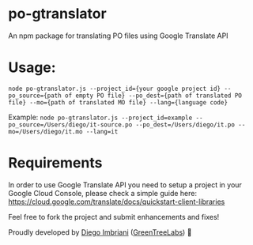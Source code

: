 # po-gtranslator
An npm package for translating PO files using Google Translate API


# Usage:

`node po-gtranslator.js --project_id={your google project id} --po_source={path of empty PO file} --po_dest={path of translated PO file} --mo={path of translated MO file} --lang={language code}`

Example: `node po-gtranslator.js --project_id=example --po_source=/Users/diego/it-source.po --po_dest=/Users/diego/it.po --mo=/Users/diego/it.mo --lang=it`

# Requirements

In order to use Google Translate API you need to setup a project in your Google Cloud Console, please check a simple guide here: https://cloud.google.com/translate/docs/quickstart-client-libraries

Feel free to fork the project and submit enhancements and fixes!

Proudly developed by [Diego Imbriani]([https:/](https://diegoimbriani.me/)) ([GreenTreeLabs](https://www.greentreelabs.net)) 💪
